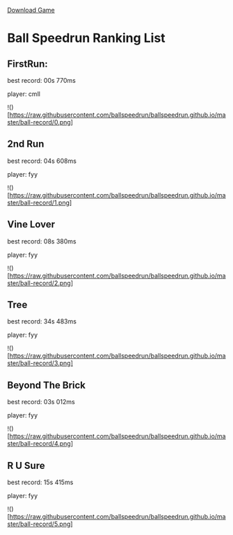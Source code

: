 [Download Game](https://github.com/ballspeedrun/ballspeedrun.github.io/tree/main/Ball)

# Ball Speedrun Ranking List

## FirstRun:

best record: 00s 770ms

player: cmll

!()[https://raw.githubusercontent.com/ballspeedrun/ballspeedrun.github.io/master/ball-record/0.png]

## 2nd Run

best record: 04s 608ms

player: fyy

!()[https://raw.githubusercontent.com/ballspeedrun/ballspeedrun.github.io/master/ball-record/1.png]

## Vine Lover

best record: 08s 380ms

player: fyy

!()[https://raw.githubusercontent.com/ballspeedrun/ballspeedrun.github.io/master/ball-record/2.png]

## Tree

best record: 34s 483ms

player: fyy

!()[https://raw.githubusercontent.com/ballspeedrun/ballspeedrun.github.io/master/ball-record/3.png]

## Beyond The Brick

best record: 03s 012ms

player: fyy

!()[https://raw.githubusercontent.com/ballspeedrun/ballspeedrun.github.io/master/ball-record/4.png]

## R U Sure

best record: 15s 415ms

player: fyy

!()[https://raw.githubusercontent.com/ballspeedrun/ballspeedrun.github.io/master/ball-record/5.png]

